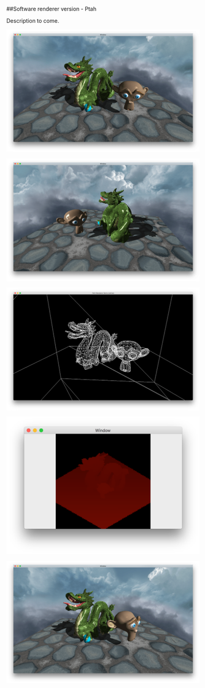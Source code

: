 ##Software renderer version - Ptah

Description to come.

![](images/ptah1.png)

![](images/ptah2.png)

![](images/ptah3.png)


![](images/ptah4.png)

![](images/ptah5.png)


